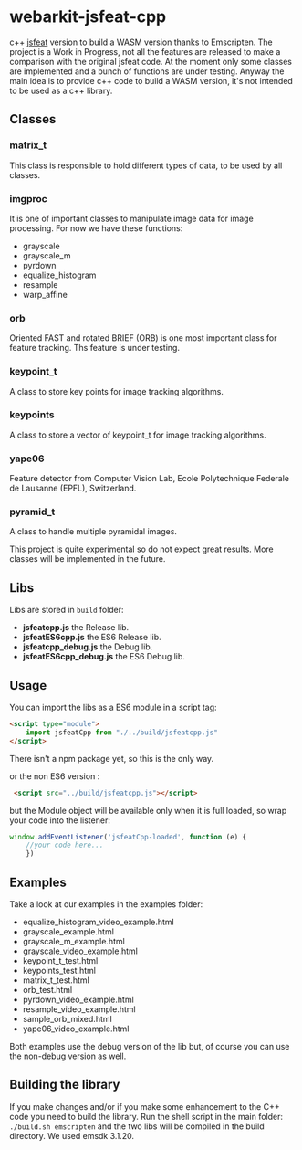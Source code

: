 # webarkit-jsfeat-cpp
c++ [jsfeat](https://github.com/inspirit/jsfeat) version to build a WASM version thanks to Emscripten.
The project is a Work in Progress, not all the features are released to make a comparison with the original jsfeat code. 
At the moment only some classes are implemented and a bunch of functions are under testing. Anyway the main idea is to provide c++ code to build a WASM version, it's not intended to be used as a c++ library.
## Classes
### **matrix_t**
This class is responsible to hold different types of data, to be used by all classes.
### **imgproc**
It is one of important classes to manipulate image data for image processing. For now we have these functions:
- grayscale
- grayscale_m
- pyrdown
- equalize_histogram
- resample
- warp_affine
### **orb**
Oriented FAST and rotated BRIEF (ORB) is one most important class for feature tracking. Ths feature is under testing.

### **keypoint_t**
A class to store key points for image tracking algorithms.

### **keypoints**
A class to store a vector of keypoint_t for image tracking algorithms.

### **yape06**
Feature detector from Computer Vision Lab, Ecole Polytechnique Federale de Lausanne (EPFL), Switzerland.

### **pyramid_t**
A class to handle multiple pyramidal images.

This project is quite experimental so do not expect great results. More classes will be implemented in the future.

## Libs
Libs are stored in `build` folder: 
- **jsfeatcpp.js** the Release lib.
- **jsfeatES6cpp.js** the ES6 Release lib.
- **jsfeatcpp_debug.js** the Debug lib.
- **jsfeatES6cpp_debug.js** the ES6 Debug lib.
## Usage
You can import the libs as a ES6 module in a script tag:

```html
<script type="module">
    import jsfeatCpp from "./../build/jsfeatcpp.js"
</script>
```

There isn't a npm package yet, so this is the only way.

or the non ES6 version :

```html
 <script src="../build/jsfeatcpp.js"></script>
```

but the Module object will be available only when it is full loaded, so wrap your code into the listener:

```js
window.addEventListener('jsfeatCpp-loaded', function (e) {
    //your code here...
    })
```

## Examples
Take a look at our examples in the examples folder:

- equalize_histogram_video_example.html
- grayscale_example.html
- grayscale_m_example.html
- grayscale_video_example.html
- keypoint_t_test.html
- keypoints_test.html
- matrix_t_test.html
- orb_test.html
- pyrdown_video_example.html
- resample_video_example.html
- sample_orb_mixed.html
- yape06_video_example.html

Both examples use the debug version of the lib but, of course you can use the non-debug version as well.

## Building the library
If you make changes and/or if you make some enhancement to the C++ code ypu need to build the library. Run the shell script in the main folder:
`./build.sh emscripten`
and the two libs will be compiled in the build directory.
We used emsdk 3.1.20.